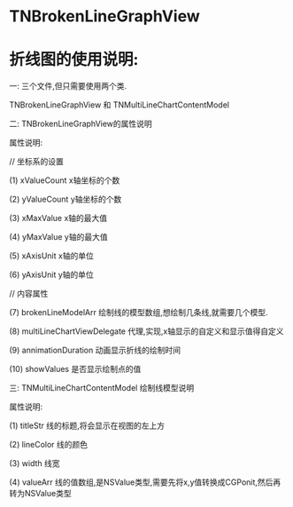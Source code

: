# TNBrokenLineGraphView

<h1>折线图的使用说明:</h1>

一: 三个文件,但只需要使用两个类. 

  TNBrokenLineGraphView 和 TNMultiLineChartContentModel
  
    
      
      
      

二: TNBrokenLineGraphView的属性说明 

   属性说明:
 
   // 坐标系的设置
 
   (1) xValueCount x轴坐标的个数
 
   (2) yValueCount y轴坐标的个数
 
   (3) xMaxValue x轴的最大值
 
   (4) yMaxValue y轴的最大值
 
   (5) xAxisUnit x轴的单位
 
   (6) yAxisUnit y轴的单位
   
   
   
   
 
   // 内容属性
 
   (7) brokenLineModelArr 绘制线的模型数组,想绘制几条线,就需要几个模型.
 
   (8) multiLineChartViewDelegate 代理,实现,x轴显示的自定义和显示值得自定义
 
   (9) annimationDuration 动画显示折线的绘制时间
 
   (10) showValues 是否显示绘制点的值
 
 
 
 
 
 
 
 
 
三: TNMultiLineChartContentModel 绘制线模型说明
 
   属性说明:
  
   (1) titleStr 线的标题,将会显示在视图的左上方
  
   (2) lineColor 线的颜色
  
   (3) width 线宽
  
   (4) valueArr 线的值数组,是NSValue类型,需要先将x,y值转换成CGPonit,然后再转为NSValue类型
  

